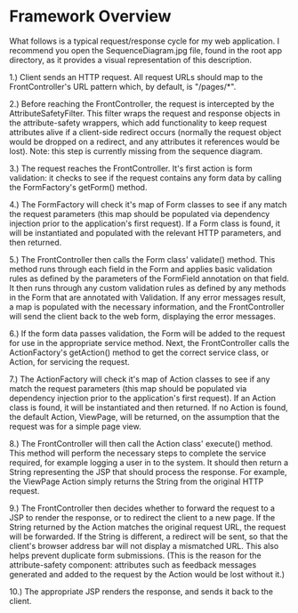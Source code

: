 Framework Overview
==================

What follows is a typical request/response cycle for my web application. I recommend you open the SequenceDiagram.jpg file, found in the root app directory, as it provides a visual representation of this description.

1.) Client sends an HTTP request. All request URLs should map to the FrontController's URL pattern which, by default, is "/pages/*".

2.) Before reaching the FrontController, the request is intercepted by the AttributeSafetyFilter. This filter wraps the request and response objects in the attribute-safety wrappers, which add functionality to keep request attributes alive if a client-side redirect occurs (normally the request object would be dropped on a redirect, and any attributes it references would be lost).
Note: this step is currently missing from the sequence diagram.

3.) The request reaches the FrontController. It's first action is form validation: it checks to see if the request contains any form data by calling the FormFactory's getForm() method.

4.) The FormFactory will check it's map of Form classes to see if any match the request parameters (this map should be populated via dependency injection prior to the application's first request). If a Form class is found, it will be instantiated and populated with the relevant HTTP parameters, and then returned.

5.) The FrontController then calls the Form class' validate() method. This method runs through each field in the Form and applies basic validation rules as defined by the parameters of the FormField annotation on that field. It then runs through any custom validation rules as defined by any methods in the Form that are annotated with Validation. If any error messages result, a map is populated with the necessary information, and the FrontController will send the client back to the web form, displaying the error messages.

6.) If the form data passes validation, the Form will be added to the request for use in the appropriate service method. Next, the FrontController calls the ActionFactory's getAction() method to get the correct service class, or Action, for servicing the request.

7.) The ActionFactory will check it's map of Action classes to see if any match the request parameters (this map should be populated via dependency injection prior to the application's first request). If an Action class is found, it will be instantiated and then returned. If no Action is found, the default Action, ViewPage, will be returned, on the assumption that the request was for a simple page view.

8.) The FrontController will then call the Action class' execute() method. This method will perform the necessary steps to complete the service required, for example logging a user in to the system. It should then return a String representing the JSP that should process the response. For example, the ViewPage Action simply returns the String from the original HTTP request.

9.) The FrontController then decides whether to forward the request to a JSP to render the response, or to redirect the client to a new page. If the String returned by the Action matches the original request URL, the request will be forwarded. If the String is different, a redirect will be sent, so that the client's browser address bar will not display a mismatched URL. This also helps prevent duplicate form submissions. (This is the reason for the attribute-safety component: attributes such as feedback messages generated and added to the request by the Action would be lost without it.)

10.) The appropriate JSP renders the response, and sends it back to the client.